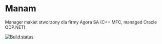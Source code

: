 # Manam
Manager makiet stworzony dla firmy Agora SA (C++ MFC, managed Oracle ODP.NET)

[![Build status](https://ci.appveyor.com/api/projects/status/ir2rsdy4lk3od8k0?svg=true)](https://ci.appveyor.com/project/vSzemkel/manam)